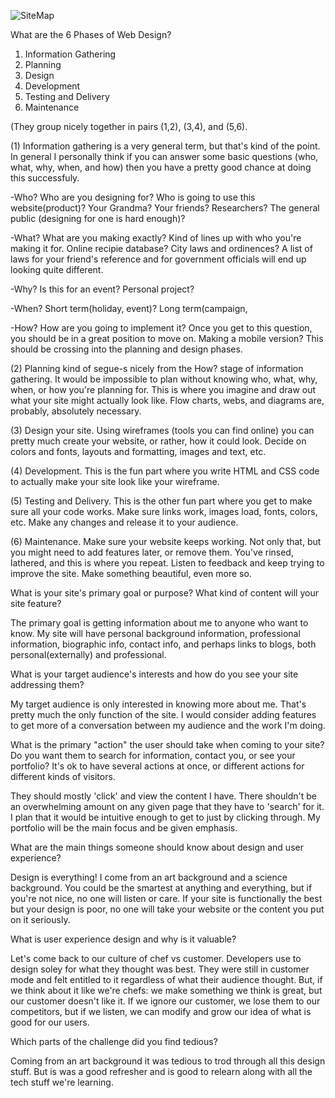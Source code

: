 ![SiteMap](../WebMap.png)

What are the 6 Phases of Web Design?

1. Information Gathering
2. Planning
3. Design
4. Development
5. Testing and Delivery
6. Maintenance

(They group nicely together in pairs (1,2), (3,4), and (5,6).

(1) Information gathering is a very general term, but that's kind of
the point. In general I personally think if you can answer some
basic questions (who, what, why, when, and how) then you
have a pretty good chance at doing this successfuly.

-Who? Who are you designing for?  Who is going to use this website(product)?
Your Grandma? Your friends? Researchers? The general public (designing for one
is hard enough)?

-What? What are you making exactly?  Kind of lines up with who you're
making it for. Online recipie database? City laws and ordinences? 
A list of laws for your friend's reference and for government officials
will end up looking quite different.

-Why? Is this for an event? Personal project?

-When? Short term(holiday, event)? Long term(campaign, 

-How? How are you going to implement it? Once you get to this
question, you should be in a great position to move on. Making a mobile
version? This should be crossing into the planning and design phases.

(2) Planning kind of segue-s nicely from the How? stage of information
gathering. It would be impossible to plan without knowing who, what, why,
when, or how you're planning for. This is where you imagine and draw out
what your site might actually look like.  Flow charts, webs, and diagrams
are, probably, absolutely necessary.

(3) Design your site. Using wireframes (tools you can find online) you can
pretty much create your website, or rather, how it could look. Decide on
colors and fonts, layouts and formatting, images and text, etc.

(4) Development. This is the fun part where you write HTML and CSS code to
actually make your site look like your wireframe. 

(5) Testing and Delivery. This is the other fun part where you get to 
make sure all your code works. Make sure links work, images load, fonts,
colors, etc.  Make any changes and release it to your audience.

(6) Maintenance. Make sure your website keeps working.  Not only that,
but you might need to add features later, or remove them. You've rinsed,
lathered, and this is where you repeat. Listen to feedback and keep trying
to improve the site. Make something beautiful, even more so.

What is your site's primary goal or purpose? What kind of content will your site feature?

The primary goal is getting information about me to anyone who want to know. My site will
have personal background information, professional information, biographic info, contact
info, and perhaps links to blogs, both personal(externally) and professional.

What is your target audience's interests and how do you see your site addressing them?

My target audience is only interested in knowing more about me. That's pretty much the
only function of the site. I would consider adding features to get more of a conversation
between my audience and the work I'm doing.

What is the primary "action" the user should take when coming to your site?
Do you want them to search for information, contact you, or see your portfolio? 
It's ok to have several actions at once, or different actions for different kinds of visitors.

They should mostly 'click' and view the content I have. There shouldn't be an overwhelming
amount on any given page that they have to 'search' for it. I plan that it would be 
intuitive enough to get to just by clicking through. My portfolio will be the main focus
and be given emphasis.

What are the main things someone should know about design and user experience?

Design is everything! I come from an art background and a science background. You could
be the smartest at anything and everything, but if you're not nice, no one will listen or
care. If your site is functionally the best but your design is poor, no one will take 
your website or the content you put on it seriously.

What is user experience design and why is it valuable? 

Let's come back to our culture of chef vs customer. Developers use to design soley
for what they thought was best. They were still in customer mode and felt entitled
to it regardless of what their audience thought. But, if we think about it like we're
chefs: we make something we think is great, but our customer doesn't like it. If we
ignore our customer, we lose them to our competitors, but if we listen, we can modify
and grow our idea of what is good for our users.

Which parts of the challenge did you find tedious?

Coming from an art background it was tedious to trod through all this design stuff.
But is was a good refresher and is good to relearn along with all the tech stuff we're
learning.
